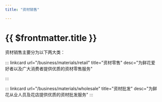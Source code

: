 ```yaml
---
title: "资材销售"

---
```


# {{ $frontmatter.title }}



资材销售主要分为以下两大类：

::: linkcard url="/business/materials/retail" title="资材零售" desc="为鲜花爱好者以及广大消费者提供优质的资材零售服务"

:::

::: linkcard url="/business/materials/wholesale" title="资材批发" desc="为鲜花从业人员及花店提供优质的资材批发服务"
:::
